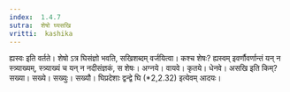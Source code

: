 ```yaml
---
index:  1.4.7
sutra:  शेषो घ्यसखि
vritti:  kashika 
---
```


ह्यस्वः इति वर्तते। शेषो ऽत्र घिसंज्ञो भवति, सखिशब्दम् वर्जयित्वा। कश्च शेषः? ह्यस्वम् इवर्णौवर्णान्तं यन् न स्त्र्याख्यम्, स्त्र्याख्यं च यन् न नदीसंज्ञकं, स शेषः। अग्नये। वायवे। कृतये। धेनवे। असखि इति किम्? सख्या। सख्ये। सख्युः। सख्यौ। घिप्रदेशाः द्वन्द्वे घि (*2,2.32) इत्येवम् आदयः।

